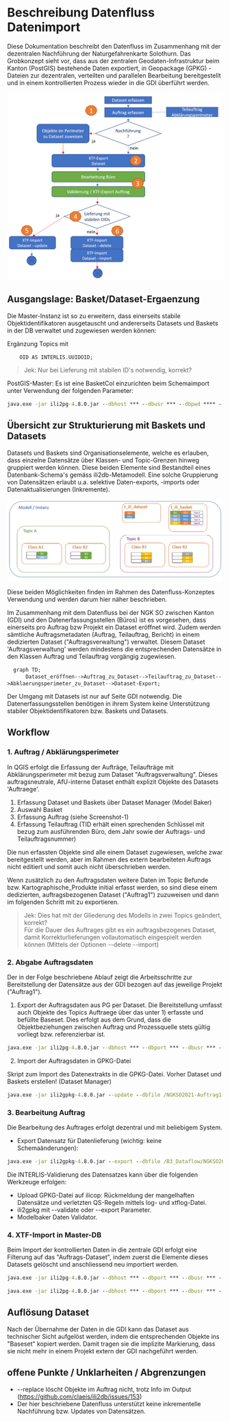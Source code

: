 # Beschreibung Datenfluss Datenimport
Diese Dokumentation beschreibt den Datenfluss im Zusammenhang mit der dezentralen Nachführung der Naturgefahrenkarte Solothurn.
Das Grobkonzept sieht vor, dass aus der zentralen Geodaten-Infrastruktur beim Kanton (PostGIS) bestehende Daten exportiert, in Geopackage (GPKG) - Dateien zur dezentralen, verteilten und parallelen Bearbeitung bereitgestellt und in einem kontrollierten Prozess wieder in die GDI überführt werden.

![Image](./images/dataflow.png)

## Ausgangslage: Basket/Dataset-Ergaenzung
Die Master-Instanz ist so zu erweitern, dass einerseits stabile Objektidentifikatoren ausgetauscht und andererseits Datasets und Baskets in der DB verwaltet und zugewiesen werden können:

Ergänzung Topics mit

~~~interlis
    OID AS INTERLIS.UUIDOID;
~~~

> Jek: Nur bei Lieferung mit stabilen ID's notwendig, korrekt?

PostGIS-Master: Es ist eine BasketCol einzurichten beim Schemaimport unter Verwendung der folgenden Parameter:

~~~cmd
java.exe -jar ili2pg-4.8.0.jar --dbhost *** --dbusr *** --dbpwd **** --dbport *** --dbdatabase NGKSO --schemaimport --createEnumTabs --createNumChecks --createFk --createFkIdx --createGeomIdx --createMetaInfo --createTypeConstraint --createEnumTabsWithId --createTidCol --createBasketCol --smart2Inheritance --strokeArcs --defaultSrsCode 2056 --models SO_AFU_Naturgefahren_20220801 \NGK_SO_V23d_GeoW.ili
~~~

## Übersicht zur Strukturierung mit Baskets und Datasets

Datasets und Baskets sind Organisationselemente, welche es erlauben, dass einzelne Datensätze über Klassen- und Topic-Grenzen hinweg gruppiert werden können. Diese beiden Elemente sind Bestandteil eines Datenbank-Schema's gemäss ili2db-Metamodell.
Eine solche Gruppierung von Datensätzen erlaubt u.a. selektive Daten-exports, -imports oder Datenaktualisierungen (Inkremente).

![Image](./images/DatasetsBaskets.png)

Diese beiden Möglichkeiten finden im Rahmen des Datenfluss-Konzeptes Verwendung und werden darum hier näher beschrieben.

Im Zusammenhang mit dem Datenfluss bei der NGK SO zwischen Kanton (GDI) und den Datenerfassungsstellen (Büros) ist es vorgesehen, dass einerseits pro Auftrag bzw Projekt ein Dataset eröffnet wird. Zudem werden sämtliche Auftragsmetadaten (Auftrag, Teilauftrag, Bericht) in einem dedizierten Dataset ("Auftragsverwaltung") verwaltet. 
Diesem Dataset 'Auftragsverwaltung' werden mindestens die entsprechenden Datensätze in den Klassen Auftrag und Teilauftrag vorgängig zugewiesen.

```mermaid
  graph TD;
      Dataset_eröffnen-->Auftrag_zu_Dataset-->Teilauftrag_zu_Dataset-->Abklaerungsperimeter_zu_Dataset-->Dataset-Export;
```

Der Umgang mit Datasets ist nur auf Seite GDI notwendig. Die Datenerfassungsstellen benötigen in ihrem System keine Unterstützung stabiler Objektidentifikatoren bzw. Baskets und Datasets.

## Workflow

### 1. Auftrag / Abklärungsperimeter

In QGIS erfolgt die Erfassung der Aufträge, Teilaufträge mit Abklärungsperimeter mit bezug zum Dataset "Auftragsverwaltung". Dieses auftragsneutrale, AfU-interne Dataset enthält explizit Objekte des Datasets 'Auftraege'.

1. Erfassung Dataset und Baskets über Dataset Manager (Model Baker)
2. Auswahl Basket
3. Erfassung Auftrag (siehe Screenshot-1)
4. Erfassung Teilauftrag (TID erhält einen sprechenden Schlüssel mit bezug zum ausführenden Büro, dem Jahr sowie der Auftrags- und Teilauftragsnummer)

Die nun erfassten Objekte sind alle einem Dataset zugewiesen, welche zwar bereitgestellt werden, aber im Rahmen des extern bearbeiteten Auftrags nicht editiert und somit auch nicht überschrieben werden.

Wenn zusätzlich zu den Auftragsdaten weitere Daten im Topic Befunde bzw. Kartographische_Produkte initial erfasst werden, so sind diese einem dedizierten, auftragsbezogenen Dataset ("Auftrag1") zuzuweisen und dann im folgenden Schritt mit zu exportieren.

> Jek: Dies hat mit der Gliederung des Modells in zwei Topics geändert, korrekt?   
Für die Dauer des Auftrages gibt es ein auftragsbezogenes Dataset, damit Korrekturlieferungen vollautomatisch eingespielt werden können (Mittels der Optionen --delete --import)

### 2. Abgabe Auftragsdaten

Der in der Folge beschriebene Ablauf zeigt die Arbeitsschritte zur Bereitstellung der Datensätze aus der GDI bezogen auf das jeweilige Projekt ("Auftrag1").

1. Export der Auftragsdaten aus PG per Dataset. Die Bereitstellung umfasst auch Objekte des Topics Auftraege über das unter 1) erfasste und befüllte Baseset. Dies erfolgt aus dem Grund, dass die Objektbeziehungen zwischen Auftrag und Prozessquelle stets gültig vorliegt bzw. referenzierbar ist.

~~~cmd
java.exe -jar ili2pg-4.8.0.jar --dbhost *** --dbport *** --dbusr *** --dbpwd *** --dbdatabase NGKSO --dbschema public --export --dataset "Auftragsverwaltung;Auftrag1" --models SO_AFU_Naturgefahren_20220801 /exp-Auftrag1-vorher.xtf
~~~

2. Import der Auftragsdaten in GPKG-Datei

Skript zum Import des Datenextrakts in die GPKG-Datei.
Vorher Dataset und Baskets erstellen! (Dataset Manager)

~~~cmd
java.exe -jar ili2gpkg-4.8.0.jar --update --dbfile /NGKSO2021-Auftrag1-1.gpkg --import --importTid --importBid /exp-Auftrag1-vorher.xtf
~~~

### 3. Bearbeitung Auftrag

Die Bearbeitung des Auftrages erfolgt dezentral und mit beliebigem System.

* Export Datensatz für Datenlieferung (wichtig: keine Schemaänderungen):

~~~cmd
java.exe -jar ili2gpkg-4.8.0.jar --export --dbfile /B3_Dataflow/NGKSO2021-Auftrag1-1.gpkg /exp-Auftrag1-nachher.xtf
~~~

Die INTERLIS-Validierung des Datensatzes kann über die folgenden Werkzeuge erfolgen:

* Upload GPKG-Datei auf ilicop: Rückmeldung der mangelhaften Datensätze und verletzten QS-Regeln mittels log- und xtflog-Datei.
* ili2gpkg mit --validate oder --export Parameter.
* Modelbaker Daten Validator.

### 4. XTF-Import in Master-DB

Beim Import der kontrollierten Daten in die zentrale GDI erfolgt eine Filterung auf das "Auftrags-Dataset", indem zuerst die Elemente dieses Datasets gelöscht und anschliessend neu importiert werden.

~~~cmd
java.exe -jar ili2pg-4.8.0.jar --dbhost *** --dbport *** --dbusr *** --dbpwd *** --dbdatabase NGKSO --dbschema public --delete --dataset Auftrag1
~~~

~~~cmd
java.exe -jar ili2pg-4.8.0.jar --dbhost *** --dbport *** --dbusr *** --dbpwd *** --dbdatabase NGKSO --dbschema public --import --dataset Auftrag1  --topic "SO_AFU_Naturgefahren_20220801.Befunde;SO_AFU_Naturgefahren_20220801.Kartographische_Produkte" --models SO_AFU_Naturgefahren_20220801 /exp-Auftrag1-nachher.xtf
~~~

## Auflösung Dataset

Nach der Übernahme der Daten in die GDI kann das Dataset aus technischer Sicht aufgelöst werden, indem die entsprechenden Objekte ins "Baseset" kopiert werden. Damit tragen sie die implizite Markierung, dass sie nicht mehr in einem Projekt extern der GDI nachgeführt werden.

## offene Punkte / Unklarheiten / Abgrenzungen

* --replace löscht Objekte im Auftrag nicht, trotz Info im Output (<https://github.com/claeis/ili2db/issues/153>)
* Der hier beschriebene Datenfluss unterstützt keine inkrementelle Nachführung bzw. Updates von Datensätzen.

